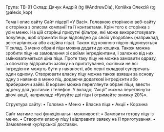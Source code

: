 Група: ТВ-91
Склад: Дячук Андрій (tg @AndrewDia), Копійка Олексій (tg @alexis_kop)

Тема і опис сайту
Сайт піцерії «У Васі». Головною сторінкою веб-сайту є сторінка з описом компанії та її контактами. Крім того є сторінка з усім меню. На цій сторінці присутні фільтри, які може використовувати покупець, щоб отримати піци відповідно до своїх уподобань (наприклад, вегетаріанська або акційна піца). Також під кожною піцою підписується її склад. З меню обрані піци можна додати до кошика. Також можна зробити піцу на замовлення зі своїми інгредієнтами, і залежно від них змінюватиметься ціна піци. Проте таку піцу не можна замовити одразу, а спочатку відправити заявку на приготування, оскільки не всі інгредієнти можуть бути у наявності, або певні складові суперечать один одному. Створювати власну піцу можна також взявши за основу одну з наявних в меню піц, додаючи додаткові інгредієнти або прибираючи зайві. В корзині можна переглянути обрані піци, ввести адресу для доставки і телефон. У вкладці “Акції” можна переглянути діючі акції, наприклад: «Купуйте дві піци і отримайте знижку 20%».

Структура сайту:
•	Головна
•	Меню
•	Власна піца
•	Акції
•	Корзина

Сайт матиме такі функціональні можливості:
•	Замовити готову піцу із меню.
•	Створити власну піцу і відправити заявку на її приготування.
•	Замовлення кур’єрської доставки.
